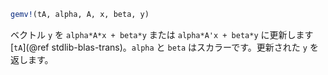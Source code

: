 ```julia
gemv!(tA, alpha, A, x, beta, y)
```

ベクトル `y` を `alpha*A*x + beta*y` または `alpha*A'x + beta*y` に更新します [`tA`](@ref stdlib-blas-trans)。`alpha` と `beta` はスカラーです。更新された `y` を返します。
